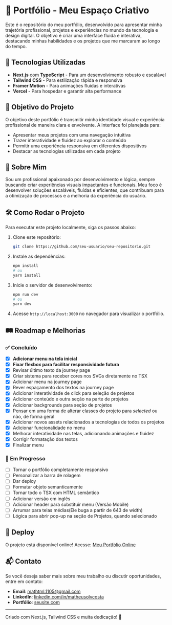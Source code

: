 # 🌟 Portfólio - Meu Espaço Criativo

Este é o repositório do meu portfólio, desenvolvido para apresentar minha trajetória profissional, projetos e experiências no mundo da tecnologia e design digital. O objetivo é criar uma interface fluida e interativa, destacando minhas habilidades e os projetos que me marcaram ao longo do tempo.

## 🚀 Tecnologias Utilizadas

- **Next.js** com **TypeScript** - Para um desenvolvimento robusto e escalável
- **Tailwind CSS** - Para estilização rápida e responsiva
- **Framer Motion** - Para animações fluidas e interativas
- **Vercel** - Para hospedar e garantir alta performance

## 🎯 Objetivo do Projeto

O objetivo deste portfólio é transmitir minha identidade visual e experiência profissional de maneira clara e envolvente. A interface foi planejada para:

- Apresentar meus projetos com uma navegação intuitiva
- Trazer interatividade e fluidez ao explorar o conteúdo
- Permitir uma experiência responsiva em diferentes dispositivos
- Destacar as tecnologias utilizadas em cada projeto

## 📖 Sobre Mim

Sou um profissional apaixonado por desenvolvimento e lógica, sempre buscando criar experiências visuais impactantes e funcionais. Meu foco é desenvolver soluções escaláveis, fluídas e eficientes, que contribuam para a otimização de processos e a melhoria da experiência do usuário.

## 🛠️ Como Rodar o Projeto

Para executar este projeto localmente, siga os passos abaixo:

1. Clone este repositório:

   ```bash
   git clone https://github.com/seu-usuario/seu-repositorio.git
   ```

2. Instale as dependências:

   ```bash
   npm install
   # ou
   yarn install
   ```

3. Inicie o servidor de desenvolvimento:

   ```bash
   npm run dev
   # ou
   yarn dev
   ```

4. Acesse `http://localhost:3000` no navegador para visualizar o portfólio.

## 🛤️ Roadmap e Melhorias

### ✅ Concluído

- [x] **Adicionar menu na tela inicial**
- [x] **Fixar flexbox para facilitar responsividade futura**
- [x] Revisar último texto da journey page
- [x] Criar sistema para receber cores nos SVGs diretamente no TSX
- [x] Adicionar menu na journey page
- [x] Rever espaçamento dos textos na journey page
- [x] Adicionar interatividade de click para seleção de projetos
- [x] Adicionar conteúdo e outra seção na parte de projetos
- [x] Adicionar backgrounds para seção de projetos
- [x] Pensar em uma forma de alterar classes do projeto para _selected_ ou não, de forma geral
- [x] Adicionar novos assets relacionados a tecnologias de todos os projetos
- [x] Adicionar funcionalidade no menu
- [x] Melhorar interatividade nas telas, adicionando animações e fluidez
- [x] Corrigir formatação dos textos
- [x] Finalizar menu

### 🔧 Em Progresso

- [ ] Tornar o portfólio completamente responsivo
- [ ] Personalizar a barra de rolagem
- [ ] Dar deploy
- [ ] Formatar objeto semanticamente
- [ ] Tornar todo o TSX com HTML semântico
- [ ] Adicionar versão em inglês
- [ ] Adicionar header para substituir menu (Versão Mobile)
- [ ] Arrumar para telas médias(Ele buga a partir de 643 de width)
- [ ] Lógica para abrir pop-up na seção de Projetos, quando selecionado

## 📡 Deploy

O projeto está disponível online! Acesse:
[Meu Portfólio Online](https://matheusolv.vercel.app/)

## 📬 Contato

Se você deseja saber mais sobre meu trabalho ou discutir oportunidades, entre em contato:

- **Email**: [mathtml.1105@gmail.com](mailto:mathtml.1105@gmail.com)
- **LinkedIn**: [linkedin.com/in/matheusolvcosta](https://linkedin.com/in/matheusolvcosta)
- **Portfólio**: [seusite.com](https://matheusolv.vercel.app/)

---

Criado com Next.js, Tailwind CSS e muita dedicação! 🚀